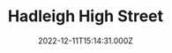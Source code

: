 ---
date: 2022-12-11T15:14:31.000Z
title: Hadleigh High Street
latitude: 52.04428511
longitude: 0.95370718
category: checkin
---